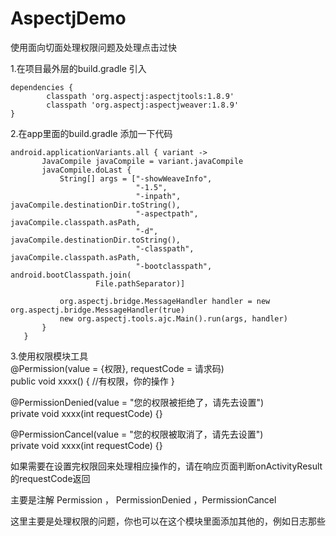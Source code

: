 # AspectjDemo
使用面向切面处理权限问题及处理点击过快

1.在项目最外层的build.gradle 引入  
```
dependencies {
        classpath 'org.aspectj:aspectjtools:1.8.9'
        classpath 'org.aspectj:aspectjweaver:1.8.9'
}
```


2.在app里面的build.gradle 添加一下代码
```
android.applicationVariants.all { variant ->
       JavaCompile javaCompile = variant.javaCompile
       javaCompile.doLast {
           String[] args = ["-showWeaveInfo",
                            "-1.5",
                            "-inpath", javaCompile.destinationDir.toString(),
                            "-aspectpath", javaCompile.classpath.asPath,
                            "-d", javaCompile.destinationDir.toString(),
                            "-classpath", javaCompile.classpath.asPath,
                            "-bootclasspath", android.bootClasspath.join(
                   File.pathSeparator)]
   
           org.aspectj.bridge.MessageHandler handler = new org.aspectj.bridge.MessageHandler(true)
           new org.aspectj.tools.ajc.Main().run(args, handler)
       }
   }
  ```
3.使用权限模块工具  
@Permission(value = {权限}, requestCode = 请求码)  
public void xxxx() { //有权限，你的操作 }

@PermissionDenied(value = "您的权限被拒绝了，请先去设置")  
private void xxxx(int requestCode) {}  

@PermissionCancel(value = "您的权限被取消了，请先去设置")  
private void xxxx(int requestCode) {}

如果需要在设置完权限回来处理相应操作的，请在响应页面判断onActivityResult的requestCode返回

主要是注解 Permission ， PermissionDenied ，PermissionCancel

这里主要是处理权限的问题，你也可以在这个模块里面添加其他的，例如日志那些
